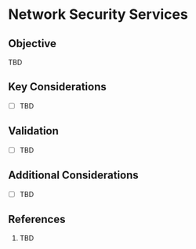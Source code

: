 # Network Security Services

## Objective

TBD

## Key Considerations

* [ ] TBD

## Validation

* [ ] TBD

## Additional Considerations

* [ ] TBD

## References

1. TBD
